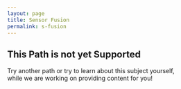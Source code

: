 ```yaml
---
layout: page
title: Sensor Fusion
permalink: s-fusion
---
```

## This Path is not yet Supported

Try another path or try to learn about this subject yourself,  
while we are working on providing content for you! 
